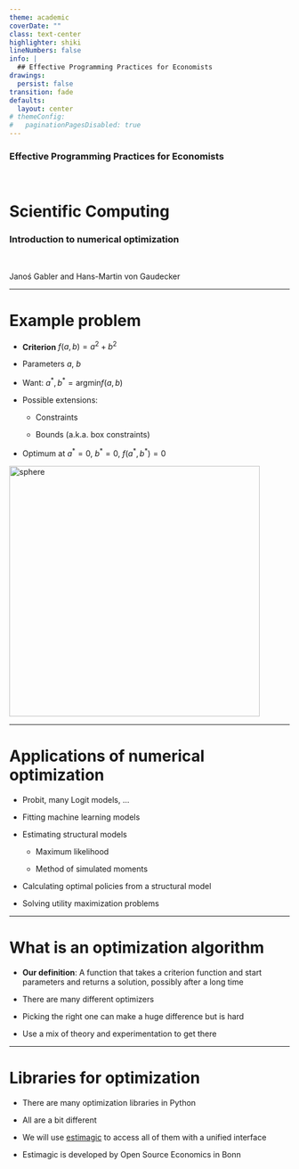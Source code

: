 ```yaml
---
theme: academic
coverDate: ""
class: text-center
highlighter: shiki
lineNumbers: false
info: |
  ## Effective Programming Practices for Economists
drawings:
  persist: false
transition: fade
defaults:
  layout: center
# themeConfig:
#   paginationPagesDisabled: true
---
```


### Effective Programming Practices for Economists

<br/>

# Scientific Computing

### Introduction to numerical optimization

<br/>

Janoś Gabler and Hans-Martin von Gaudecker

---

# Example problem

<div class="grid grid-cols-2 gap-4">
<div>

- **Criterion** $f(a, b) = a^2 + b^2$

- Parameters $a$, $b$

- Want: $a^*, b^* = \text{argmin} f(a, b)$

- Possible extensions:

  - Constraints

  - Bounds (a.k.a. box constraints)

- Optimum at $a^*=0$, $b^*=0$, $f(a^*,b^*) = 0$

</div>

<div>

<img src="/sphere.png" alt="sphere" width="450" class="center"/>

</div>
</div>

---

# Applications of numerical optimization

- Probit, many Logit models, ...

- Fitting machine learning models

- Estimating structural models

  - Maximum likelihood

  - Method of simulated moments

- Calculating optimal policies from a structural model

- Solving utility maximization problems

---

# What is an optimization algorithm

- **Our definition**: A function that takes a criterion function and start parameters
  and returns a solution, possibly after a long time

- There are many different optimizers

- Picking the right one can make a huge difference but is hard

- Use a mix of theory and experimentation to get there

---

# Libraries for optimization


- There are many optimization libraries in Python

- All are a bit different

- We will use [estimagic](https://estimagic.readthedocs.io/) to access all of them with
  a unified interface

- Estimagic is developed by Open Source Economics in Bonn
